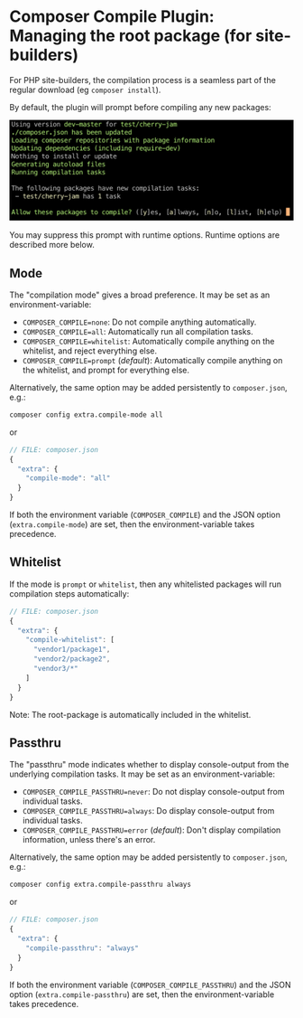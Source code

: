 # Composer Compile Plugin: Managing the root package (for site-builders)

For PHP site-builders, the compilation process is a seamless part of the regular download (eg `composer install`).

By default, the plugin will prompt before compiling any new packages:

![Screenshot](/doc/img/composer-require.png)

You may suppress this prompt with runtime options. Runtime options are described more below.

## Mode

The "compilation mode" gives a broad preference. It may be set as an environment-variable:

* `COMPOSER_COMPILE=none`: Do not compile anything automatically.
* `COMPOSER_COMPILE=all`: Automatically run all compilation tasks.
* `COMPOSER_COMPILE=whitelist`: Automatically compile anything on the whitelist, and reject everything else.
* `COMPOSER_COMPILE=prompt` (*default*): Automatically compile anything on the whitelist, and prompt for everything else.

Alternatively, the same option may be added persistently to `composer.json`,  e.g.:

```bash
composer config extra.compile-mode all
```

or

```js
// FILE: composer.json
{
  "extra": {
    "compile-mode": "all"
  }
}
```

If both the environment variable (`COMPOSER_COMPILE`) and the JSON option (`extra.compile-mode`) are set, then
the environment-variable takes precedence.

## Whitelist

If the mode is `prompt` or `whitelist`, then any whitelisted packages will run compilation steps automatically:

```js
// FILE: composer.json
{
  "extra": {
    "compile-whitelist": [
      "vendor1/package1",
      "vendor2/package2",
      "vendor3/*"
    ]
  }
}
```

Note: The root-package is automatically included in the whitelist.

## Passthru

The "passthru" mode indicates whether to display console-output from the underlying compilation tasks. It may be set as an environment-variable:

* `COMPOSER_COMPILE_PASSTHRU=never`: Do not display console-output from individual tasks.
* `COMPOSER_COMPILE_PASSTHRU=always`: Do  display console-output from individual tasks.
* `COMPOSER_COMPILE_PASSTHRU=error` (*default*): Don't display compilation information, unless there's an error.

Alternatively, the same option may be added persistently to `composer.json`,  e.g.:

```bash
composer config extra.compile-passthru always
```

or

```js
// FILE: composer.json
{
  "extra": {
    "compile-passthru": "always"
  }
}
```

If both the environment variable (`COMPOSER_COMPILE_PASSTHRU`) and the JSON option (`extra.compile-passthru`) are set, then
the environment-variable takes precedence.

